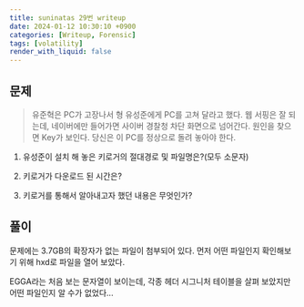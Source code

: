 ```yaml
---
title: suninatas 29번 writeup
date: 2024-01-12 10:30:10 +0900
categories: [Writeup, Forensic]
tags: [volatility]
render_with_liquid: false
---
```


## 문제
> 유준혁은 PC가 고장나서 형 유성준에게 PC를 고쳐 달라고 했다.
웹 서핑은 잘 되는데, 네이버에만 들어가면 사이버 경찰청 차단 화면으로 넘어간다. 원인을 찾으면 Key가 보인다.
당신은 이 PC를 정상으로 돌려 놓아야 한다.

1. 유성준이 설치 해 놓은 키로거의 절대경로 및 파일명은?(모두 소문자)

2. 키로거가 다운로드 된 시간은?

3. 키로거를 통해서 알아내고자 했던 내용은 무엇인가?

## 풀이
문제에는 3.7GB의 확장자가 없는 파일이 첨부되어 있다.
먼저 어떤 파일인지 확인해보기 위해 hxd로 파일을 열어 보았다.



EGGA라는 처음 보는 문자열이 보이는데, 각종 헤더 시그니처 테이블을 살펴 보았지만 어떤 파일인지 알 수가 없었다...
